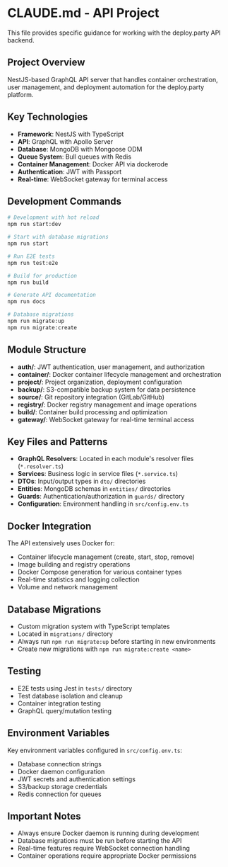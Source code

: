 # CLAUDE.md - API Project

This file provides specific guidance for working with the deploy.party API backend.

## Project Overview
NestJS-based GraphQL API server that handles container orchestration, user management, and deployment automation for the deploy.party platform.

## Key Technologies
- **Framework**: NestJS with TypeScript
- **API**: GraphQL with Apollo Server
- **Database**: MongoDB with Mongoose ODM
- **Queue System**: Bull queues with Redis
- **Container Management**: Docker API via dockerode
- **Authentication**: JWT with Passport
- **Real-time**: WebSocket gateway for terminal access

## Development Commands
```bash
# Development with hot reload
npm run start:dev

# Start with database migrations
npm run start

# Run E2E tests
npm run test:e2e

# Build for production
npm run build

# Generate API documentation
npm run docs

# Database migrations
npm run migrate:up
npm run migrate:create
```

## Module Structure
- **auth/**: JWT authentication, user management, and authorization
- **container/**: Docker container lifecycle management and orchestration
- **project/**: Project organization, deployment configuration
- **backup/**: S3-compatible backup system for data persistence
- **source/**: Git repository integration (GitLab/GitHub)
- **registry/**: Docker registry management and image operations
- **build/**: Container build processing and optimization
- **gateway/**: WebSocket gateway for real-time terminal access

## Key Files and Patterns
- **GraphQL Resolvers**: Located in each module's resolver files (`*.resolver.ts`)
- **Services**: Business logic in service files (`*.service.ts`)
- **DTOs**: Input/output types in `dto/` directories
- **Entities**: MongoDB schemas in `entities/` directories
- **Guards**: Authentication/authorization in `guards/` directory
- **Configuration**: Environment handling in `src/config.env.ts`

## Docker Integration
The API extensively uses Docker for:
- Container lifecycle management (create, start, stop, remove)
- Image building and registry operations
- Docker Compose generation for various container types
- Real-time statistics and logging collection
- Volume and network management

## Database Migrations
- Custom migration system with TypeScript templates
- Located in `migrations/` directory
- Always run `npm run migrate:up` before starting in new environments
- Create new migrations with `npm run migrate:create <name>`

## Testing
- E2E tests using Jest in `tests/` directory
- Test database isolation and cleanup
- Container integration testing
- GraphQL query/mutation testing

## Environment Variables
Key environment variables configured in `src/config.env.ts`:
- Database connection strings
- Docker daemon configuration
- JWT secrets and authentication settings
- S3/backup storage credentials
- Redis connection for queues

## Important Notes
- Always ensure Docker daemon is running during development
- Database migrations must be run before starting the API
- Real-time features require WebSocket connection handling
- Container operations require appropriate Docker permissions